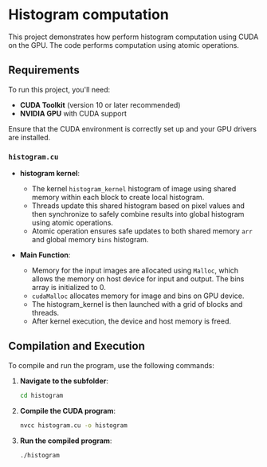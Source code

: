 # Histogram computation

This project demonstrates how perform histogram computation using CUDA on the GPU. The code performs computation using atomic operations.

## Requirements

To run this project, you'll need:

- **CUDA Toolkit** (version 10 or later recommended)
- **NVIDIA GPU** with CUDA support

Ensure that the CUDA environment is correctly set up and your GPU drivers are installed.

### `histogram.cu`

- **histogram kernel**: 
    - The kernel `histogram_kernel` histogram of image using shared memory within each block to create local histogram. 
    - Threads update this shared histogram based on pixel values and then synchronize to safely combine results into global histogram using atomic operations.
    - Atomic operation ensures safe updates to both shared memory `arr` and global memory `bins` histogram.  

- **Main Function**:
    - Memory for the input images are allocated using `Malloc`, which allows the memory on host device for input and output. The bins array is initialized to 0.
    - `cudaMalloc` allocates memory for image and bins on GPU device.
    - The histogram_kernel is then launched with a grid of blocks and threads.
    - After kernel execution, the device and host memory is freed.

## Compilation and Execution

To compile and run the program, use the following commands:

1. **Navigate to the subfolder**:
   ```bash
   cd histogram

2. **Compile the CUDA program**:
   ```bash
   nvcc histogram.cu -o histogram

3. **Run the compiled program**:
   ```bash
   ./histogram

